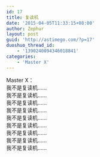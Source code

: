 ```yaml
---
id: 17
title: 复读机
date: '2015-04-05T11:33:15+08:00'
author: Zephur
layout: post
guid: 'http://astimego.com/?p=17'
duoshuo_thread_id:
    - '1390240094346018841'
categories:
    - 'Master X'
---
```


Master X：  
我不是复读机……  
我不是复读机……  
我不是复读机……  
我不是复读机……  
我不是复读机……  
我不是复读机……  
我不是复读机……  
我不是复读机……  
我不是复读机……